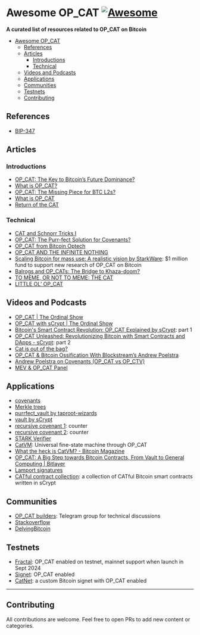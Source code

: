 # Awesome OP_CAT [![Awesome](https://cdn.rawgit.com/sindresorhus/awesome/d7305f38d29fed78fa85652e3a63e154dd8e8829/media/badge.svg)](https://github.com/sCrypt-Inc/awesome-op-cat)


**A curated list of resources related to OP_CAT on Bitcoin**

- [Awesome OP\_CAT ](#awesome-op_cat-)
  - [References](#references)
  - [Articles](#articles)
    - [Introductions](#introductions)
    - [Technical](#technical)
  - [Videos and Podcasts](#videos-and-podcasts)
  - [Applications](#applications)
  - [Communities](#communities)
  - [Testnets](#testnets)
  - [Contributing](#contributing)


## References
- [BIP-347](https://github.com/bitcoin/bips/blob/master/bip-0347.mediawiki)


## Articles
### Introductions
- [OP_CAT: The Key to Bitcoin’s Future Dominance?](https://bitpushnews.medium.com/op-cat-the-key-to-bitcoins-future-dominance-bca7b0607710)
- [What is OP_CAT?](https://hashrateindex.com/blog/a-guide-to-op_cat/)
- [OP_CAT: The Missing Piece for BTC L2s?](https://www.bankless.com/what-is-op_cat-toward-bitcoin-l2s-with-covenants)
- [What is OP_CAT](https://opcat.wtf)
- [Return of the CAT](https://newsletter.blockspace.media/p/bitcoin-opcat-june-2024)
### Technical
- [CAT and Schnorr Tricks I](https://www.wpsoftware.net/andrew/blog/cat-and-schnorr-tricks-i.html)
- [OP_CAT: The Purr-fect Solution for Covenants?](https://bitcoinmagazine.com/technical/op-cat-the-purr-fect-solution-for-covenants-)
- [OP_CAT from Bitcoin Optech](https://bitcoinops.org/en/topics/op_cat/)
- [OP_CAT AND THE INFINITE NOTHING](https://bitcoinmagazine.com/technical/op-cat-and-the-infinite-nothing-)
- [Scaling Bitcoin for mass use: A realistic vision by StarkWare](https://starkware.co/blog/scaling-bitcoin-for-mass-use/): $1 million fund to support new research of OP_CAT on Bitcoin
- [Balrogs and OP_CATs: The Bridge to Khaza-doom?](https://ercwl.medium.com/balrogs-and-op-cats-the-bridge-to-khaza-doom-b4e4eabd29f6)
- [TO MEME, OR NOT TO MEME: THE CAT](https://bitcoinmagazine.com/technical/to-meme-or-not-to-meme-the-cat)
- [LITTLE OL’ OP_CAT](https://blog.yonson.dev/log/2024-02-vol3/)


## Videos and Podcasts
- [OP_CAT | The Ordinal Show](https://x.com/i/spaces/1OyKAWWkeMzJb)
- [OP_CAT with sCrypt | The Ordinal Show](https://x.com/i/spaces/1lDxLlbrVoZxm)
- [Bitcoin's Smart Contract Revolution: OP_CAT Explained by sCrypt](https://youtu.be/UXz2Xubgr0g?si=orCGcLzZ8jy4V7ie): part 1
- [OP_CAT Unleashed: Revolutionizing Bitcoin with Smart Contracts and DApps - sCrypt](https://youtu.be/co_vu6mULdY?si=RzJ1S3dId6og5ojn): part 2
- [Cat is out of the bag?](https://youtu.be/4hfQYas5j8c?si=JTfkQM5rAWyiGTVC)
- [OP_CAT & Bitcoin Ossification With Blockstream’s Andrew Poelstra](https://youtu.be/FRbpzj5OxOw?si=zLr2bIeyV9pz2bqY)
- [Andrew Poelstra on Covenants (OP_CAT vs OP_CTV)](https://www.youtube.com/live/w-JRpBPDnDU?si=Z33SLbKLApo2YQI2)
- [MEV & OP_CAT Panel](https://youtu.be/HRGx_Y0fLWE?si=eAVkvcP1JzWLmIEo)


## Applications
- [covenants](https://medium.com/@scryptplatform/trustless-ordinal-sales-using-op-cat-enabled-covenants-on-bitcoin-0318052f02b2)
- [Merkle trees](https://medium.com/@scryptplatform/bitcoin-op-cat-use-cases-series-2-merkle-trees-8e7c3f7afe8d)
- [purrfect_vault by taproot-wizards](https://github.com/taproot-wizards/purrfect_vault)
- [vault by sCrypt](https://medium.com/@scryptplatform/bitcoin-op-cat-use-cases-series-3-vaults-f107513c261b)
- [recursive covenant 1](https://medium.com/@scryptplatform/bitcoin-op-cat-use-cases-series-4-recursive-covenants-6a3127a24af4): counter
- [recursive covenant 2](https://github.com/Bitcoin-Wildlife-Sanctuary/covenants-examples/tree/main/src/counter): counter
- [STARK Verifier](https://github.com/Bitcoin-Wildlife-Sanctuary/bitcoin-circle-stark)
- [CatVM](https://catvm.org): Universal fine-state machine through OP_CAT
- [What the heck is CatVM? - Bitcoin Magazine](https://bitcoinmagazine.com/technical/what-the-heck-is-catvm)
- [OP_CAT: A Big Step towards Bitcoin Contracts, From Vault to General Computing | Bitlayer](https://blog.bitlayer.org/opcat_a_big_step_towards_Bitcoin_contracts)
- [Lamport signatures](https://delvingbitcoin.org/t/lamport-signatures-and-other-cat-tricks/236)
- [CATful contract collection](https://github.com/sCrypt-Inc/cat-contracts): a collection of CATful Bitcoin smart contracts written in sCrypt


## Communities
- [OP_CAT builders](https://t.me/opcatbtc): Telegram group for technical discussions
- [Stackoverflow](https://bitcoin.stackexchange.com/questions/tagged/bip347-op-cat)
- [DelvingBitcoin](https://delvingbitcoin.org/search?q=op_cat)


## Testnets
- [Fractal](https://fractalbitcoin.io/): OP_CAT enabled on testnet, mainnet support when launch in Sept 2024
- [Signet](https://en.bitcoin.it/wiki/Signet): OP_CAT enabled
- [CatNet](https://github.com/Bitcoin-Wildlife-Sanctuary/catnet): a custom Bitcoin signet with OP_CAT enabled

---

## Contributing

All contributions are welcome. Feel free to open PRs to add new content or categories.
